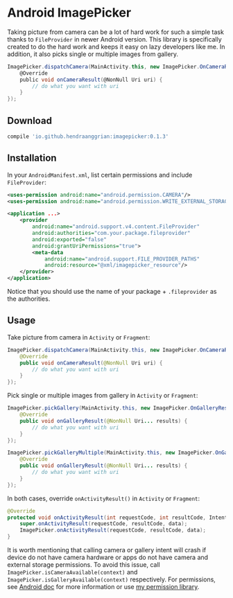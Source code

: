 Android ImagePicker
===================

Taking picture from camera can be a lot of hard work for such a simple task thanks to `FileProvider` in newer Android version.
This library is specifically created to do the hard work and keeps it easy on lazy developers like me.
In addition, it also picks single or multiple images from gallery.

```gradle
ImagePicker.dispatchCamera(MainActivity.this, new ImagePicker.OnCameraResultListener() {
    @Override
    public void onCameraResult(@NonNull Uri uri) {
        // do what you want with uri
    }
});
```


Download
--------

```gradle
compile 'io.github.hendraanggrian:imagepicker:0.1.3'
```


Installation
------------

In your `AndroidManifest.xml`, list certain permissions and include `FileProvider`:

```xml
<uses-permission android:name="android.permission.CAMERA"/>
<uses-permission android:name="android.permission.WRITE_EXTERNAL_STORAGE"/>

<application ...>
    <provider
        android:name="android.support.v4.content.FileProvider"
        android:authorities="com.your.package.fileprovider"
        android:exported="false"
        android:grantUriPermissions="true">
        <meta-data
            android:name="android.support.FILE_PROVIDER_PATHS"
            android:resource="@xml/imagepicker_resource"/>
    </provider>
</application>
```

Notice that you should use the name of your package + `.fileprovider` as the authorities.


Usage
-----

Take picture from camera in `Activity` or `Fragment`:

```java
ImagePicker.dispatchCamera(MainActivity.this, new ImagePicker.OnCameraResultListener() {
    @Override
    public void onCameraResult(@NonNull Uri uri) {
        // do what you want with uri
    }
});
```

Pick single or multiple images from gallery in `Activity` or `Fragment`:

```java
ImagePicker.pickGallery(MainActivity.this, new ImagePicker.OnGalleryResultListener() {
    @Override
    public void onGalleryResult(@NonNull Uri... results) {
        // do what you want with uri
    }
});

ImagePicker.pickGalleryMultiple(MainActivity.this, new ImagePicker.OnGalleryResultListener() {
    @Override
    public void onGalleryResult(@NonNull Uri... results) {
        // do what you want with uri
    }
});
```

In both cases, override `onActivityResult()` in `Activity` or `Fragment`:

```java
@Override
protected void onActivityResult(int requestCode, int resultCode, Intent data) {
    super.onActivityResult(requestCode, resultCode, data);
    ImagePicker.onActivityResult(requestCode, resultCode, data);
}
```

It is worth mentioning that calling camera or gallery intent will crash if device do not have camera hardware or apps do not have camera and external storage permissions.
To avoid this issue, call `ImagePicker.isCameraAvailable(context)` and `ImagePicker.isGalleryAvailable(context)` respectively.
For permissions, see [Android doc](https://developer.android.com/training/permissions/requesting.html) for more information or use [my permission library](https://github.com/hendraanggrian/permission).
